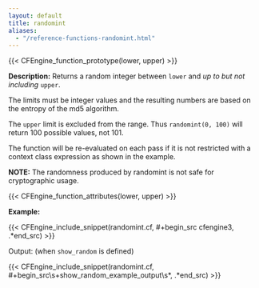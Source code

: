 ```yaml
---
layout: default
title: randomint
aliases:
  - "/reference-functions-randomint.html"
---
```


{{< CFEngine_function_prototype(lower, upper) >}}

**Description:** Returns a random integer between `lower` and _up to but not including_ `upper`.

The limits must be integer values and the resulting numbers are based on
the entropy of the md5 algorithm.

The `upper` limit is excluded from the range. Thus `randomint(0, 100)`
will return 100 possible values, not 101.

The function will be re-evaluated on each pass if it is not restricted with a
context class expression as shown in the example.

**NOTE:** The randomness produced by randomint is not safe for cryptographic usage.

{{< CFEngine_function_attributes(lower, upper) >}}

**Example:**

{{< CFEngine_include_snippet(randomint.cf, #\+begin_src cfengine3, .*end_src) >}}

Output: (when `show_random` is defined)

{{< CFEngine_include_snippet(randomint.cf, #\+begin_src\s+show_random_example_output\s*, .*end_src) >}}
